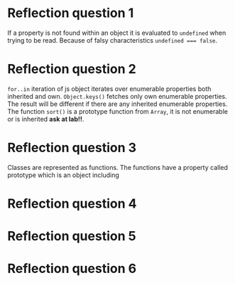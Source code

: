 # Reflection question 1
If a property is not found within an object it is evaluated to `undefined` 
when trying to be read. Because of falsy characteristics `undefined === false`. 

# Reflection question 2
`for..in` iteration of js object iterates over enumerable properties both inherited and own.
`Object.keys()` fetches only own enumerable properties. The result will be different if there
are any inherited enumerable properties.
The function `sort()` is a prototype function from `Array`, it is not enumerable or is inherited 
__ask at lab!!__. 


# Reflection question 3
Classes are represented as functions. The functions have a property
called prototype which is an object including 

# Reflection question 4
# Reflection question 5
# Reflection question 6
